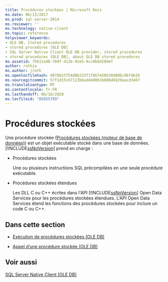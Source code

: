 ```yaml
---
title: Procédures stockées | Microsoft Docs
ms.date: 06/13/2017
ms.prod: sql-server-2014
ms.reviewer: ''
ms.technology: native-client
ms.topic: reference
helpviewer_keywords:
- OLE DB, stored procedures
- stored procedures [OLE DB]
- SQL Server Native Client OLE DB provider, stored procedures
- stored procedures [OLE DB], about OLE DB stored procedures
ms.assetid: 75611e40-789f-412b-91e5-0cc0b8d289ef
author: rothja
ms.author: jroth
ms.openlocfilehash: d978b53754d8b233f1f8b7e58b30d806c0bfdb26
ms.sourcegitcommit: 57f1d15c67113bbadd40861b886d6929aacd3467
ms.translationtype: MT
ms.contentlocale: fr-FR
ms.lasthandoff: 06/18/2020
ms.locfileid: "85055799"
---
```

# <a name="stored-procedures"></a>Procédures stockées
  Une procédure stockée ([Procédures stockées &#40;moteur de base de données&#41;](../../stored-procedures/stored-procedures-database-engine.md)) est un objet exécutable stocké dans une base de données. [!INCLUDE[ssNoVersion](../../../includes/ssnoversion-md.md)] prend en charge :  
  
-   Procédures stockées  
  
     Une ou plusieurs instructions SQL précompilées en une seule procédure exécutable.  
  
-   Procédures stockées étendues  
  
     Les DLL C ou C++ écrites dans l'API [!INCLUDE[ssNoVersion](../../../includes/ssnoversion-md.md)] Open Data Services pour les procédures stockées étendues. L'API Open Data Services étend les fonctions des procédures stockées pour inclure un code C ou C++.  
  
## <a name="in-this-section"></a>Dans cette section  
  
-   [Exécution de procédures stockées &#40;OLE DB&#41;](stored-procedures-running.md)  
  
-   [Appel d’une procédure stockée &#40;OLE DB&#41;](stored-procedures-calling.md)  
  
## <a name="see-also"></a>Voir aussi  
 [SQL Server Native Client &#40;OLE DB&#41;](sql-server-native-client-ole-db.md)  
  
  
